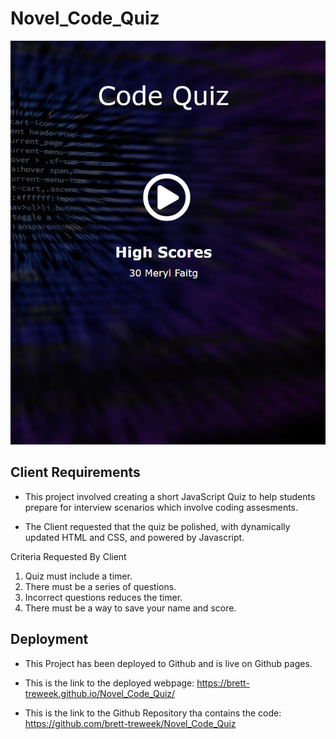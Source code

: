 # Novel_Code_Quiz

![Alt text](./assets/images/screenshot1.png)

## Client Requirements
- This project involved creating a short JavaScript Quiz to help students prepare for interview scenarios which involve coding assesments.

- The Client requested that the quiz be polished, with dynamically updated HTML and CSS, and powered by Javascript. 

Criteria Requested By Client
1. Quiz must include a timer.
2. There must be a series of questions.
3. Incorrect questions reduces the timer.
4. There must be a way to save your name and score.

## Deployment
- This Project has been deployed to Github and is live on Github pages.  

- This is the link to the deployed webpage: https://brett-treweek.github.io/Novel_Code_Quiz/

- This is the link to the Github Repository tha contains the code: https://github.com/brett-treweek/Novel_Code_Quiz
